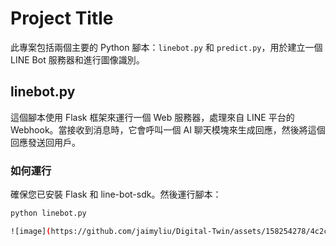# Project Title

此專案包括兩個主要的 Python 腳本：`linebot.py` 和 `predict.py`，用於建立一個 LINE Bot 服務器和進行圖像識別。

## linebot.py

這個腳本使用 Flask 框架來運行一個 Web 服務器，處理來自 LINE 平台的 Webhook。當接收到消息時，它會呼叫一個 AI 聊天模塊來生成回應，然後將這個回應發送回用戶。

### 如何運行

確保您已安裝 Flask 和 line-bot-sdk。然後運行腳本：

```bash
python linebot.py

![image](https://github.com/jaimyliu/Digital-Twin/assets/158254278/4c2c6a93-b7ef-4c1b-a96a-6cb340836c43)
